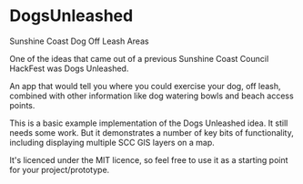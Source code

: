 # DogsUnleashed
Sunshine Coast Dog Off Leash Areas

One of the ideas that came out of a previous Sunshine Coast Council HackFest was Dogs Unleashed.

An app that would tell you where you could exercise your dog, off leash, combined with other 
information like dog watering bowls and beach access points.

This is a basic example implementation of the Dogs Unleashed idea. It still needs some work. But it
demonstrates a number of key bits of functionality, including displaying multiple SCC GIS layers on a map.

It's licenced under the MIT licence, so feel free to use it as a starting point for your project/prototype.
